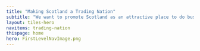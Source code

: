 ```yaml
---
title: "Making Scotland a Trading Nation"
subtitle: "We want to promote Scotland as an attractive place to do business and to help Scottish businesses compete internationally."
layout: tiles-hero
navitems: trading-nation
thispage: home
hero: FirstLevelNavImage.png
---
```

